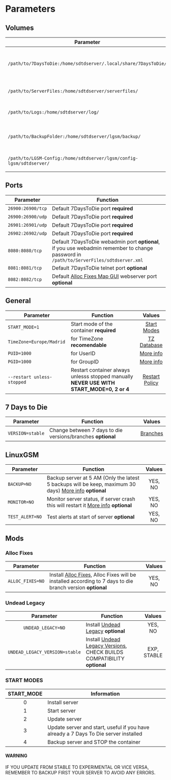 # Parameters

## Volumes

| Parameter | Function |
| --- | --- |
| `/path/to/7DaysToDie:/home/sdtdserver/.local/share/7DaysToDie/` | 7DaysToDie saves, where maps are store. |
| `/path/to/ServerFiles:/home/sdtdserver/serverfiles/` | 7DaysToDie server config files. |
| `/path/to/Logs:/home/sdtdserver/log/` | 7DaysToDie server log files. |
| `/path/to/BackupFolder:/home/sdtdserver/lgsm/backup/` | 7DaysToDie server backups files. |
| `/path/to/LGSM-Config:/home/sdtdserver/lgsm/config-lgsm/sdtdserver/` | LGSM config files. [More info](https://docs.linuxgsm.com/commands/monitor) |

## Ports

| Parameter | Function |
| --- | --- |
| `26900:26900/tcp` | Default 7DaysToDie port **required** |
| `26900:26900/udp` | Default 7DaysToDie port **required** |
| `26901:26901/udp` | Default 7DaysToDie port **required** |
| `26902:26902/udp` | Default 7DaysToDie port **required** |
| `8080:8080/tcp` | Default 7DaysToDie webadmin port **optional**, if you use webadmin remember to change password in `/path/to/ServerFiles/sdtdserver.xml` |
| `8081:8081/tcp` | Default 7DaysToDie telnet port **optional** |
| `8082:8082/tcp` | Default [Alloc Fixes Map GUI](https://7dtd.illy.bz/wiki/Server%20fixes) webserver port **optional** |

## General

| Parameter | Function | Values |
| --- | --- | :---: |
| `START_MODE=1` | Start mode of the container **required** | [Start Modes](parameters.md#start-modes) |
| `TimeZone=Europe/Madrid` | for TimeZone **recomendable**| [TZ Database](https://en.wikipedia.org/wiki/List_of_tz_database_time_zones) |
| `PUID=1000` | for UserID | [More info](user_groups_identifiers.md) |
| `PGID=1000` | for GroupID | [More info](user_groups_identifiers.md) |
| `--restart unless-stopped` | Restart container always unlesss stopped manually **NEVER USE WITH START_MODE=0, 2 or 4** | [Restart Policy](https://docs.docker.com/config/containers/start-containers-automatically/#use-a-restart-policy) |

## 7 Days to Die

| Parameter | Function | Values |
| --- | --- | :---: |
| `VERSION=stable` | Change between 7 days to die versions/branches **optional** | [Branches](https://steamdb.info/app/251570/depots/) |

## LinuxGSM

| Parameter | Function | Values |
| --- | --- | :---: |
| `BACKUP=NO` | Backup server at 5 AM (Only the latest 5 backups will be keep, maximum 30 days) [More info](https://docs.linuxgsm.com/commands/backup) **optional** | YES, NO |
| `MONITOR=NO` | Monitor server status, if server crash this will restart it [More info](https://docs.linuxgsm.com/commands/monitor) **optional** | YES, NO |
| `TEST_ALERT=NO` | Test alerts at start of server **optional** | YES, NO |

## Mods

### Alloc Fixes

| Parameter | Function | Values |
| :---: | --- | :---: |
| `ALLOC_FIXES=NO` | Install [Alloc Fixes](https://7dtd.illy.bz/wiki/Server%20fixes), Alloc Fixes will be installed according to 7 days to die branch version  **optional** | YES, NO |

### Undead Legacy

| Parameter | Function | Values |
| :---: | --- | :---: |
| `UNDEAD_LEGACY=NO` | Install [Undead Legacy](https://ul.subquake.com/) **optional** | YES, NO |
| `UNDEAD_LEGACY_VERSION=stable` | Install [Undead Legacy Versions](https://ul.subquake.com/download), CHECK BUILDS COMPATIBILITY **optional** | EXP, STABLE |

### START MODES

| START_MODE | Information |
| :----: | ---- |
| 0 | Install server |
| 1 | Start server |
| 2 | Update server |
| 3 | Update server and start, useful if you have already a 7 Days To Die server installed |
| 4 | Backup server and STOP the container|

#### WARNING

IF YOU UPDATE FROM STABLE TO EXPERIMENTAL OR VICE VERSA, REMEMBER TO BACKUP FIRST YOUR SERVER TO AVOID ANY ERRORS.
